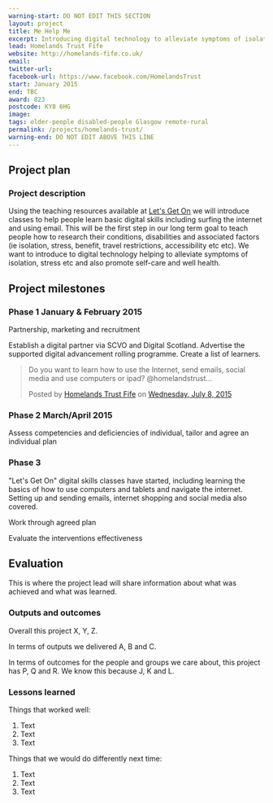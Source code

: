 ```yaml
---
warning-start: DO NOT EDIT THIS SECTION
layout: project
title: Me Help Me
excerpt: Introducing digital technology to alleviate symptoms of isolation and stress and also promote self-care and good health
lead: Homelands Trust Fife
website: http://homelands-fife.co.uk/
email:
twitter-url: 
facebook-url: https://www.facebook.com/HomelandsTrust
start: January 2015
end: TBC
award: 823
postcode: KY8 6HG
image:
tags: older-people disabled-people Glasgow remote-rural
permalink: /projects/homelands-trust/
warning-end: DO NOT EDIT ABOVE THIS LINE
---
```


## Project plan

### Project description

Using the teaching resources available at [Let's Get On](http://www.letsgeton.scot/help-others-get-online/) we will introduce classes to help people learn basic digital skills including surfing the internet and using email. This will be the first step in our long term goal to teach people how to research their conditions, disabilities and associated factors (ie isolation, stress, benefit, travel restrictions, accessibility etc etc). We want to introduce to digital technology helping to alleviate symptoms of isolation, stress etc and also promote self-care and well health.


## Project milestones

### Phase 1 January & February 2015 

Partnership, marketing and recruitment

Establish a digital partner via SCVO and Digital Scotland. Advertise the supported digital advancement rolling programme. Create a list of learners.

<div id="fb-root"></div><script>(function(d, s, id) {  var js, fjs = d.getElementsByTagName(s)[0];  if (d.getElementById(id)) return;  js = d.createElement(s); js.id = id;  js.src = "//connect.facebook.net/en_US/sdk.js#xfbml=1&version=v2.3";  fjs.parentNode.insertBefore(js, fjs);}(document, 'script', 'facebook-jssdk'));</script><div class="fb-post" data-href="https://www.facebook.com/HomelandsTrust/posts/897082917018573:0" data-width="500"><div class="fb-xfbml-parse-ignore"><blockquote cite="https://www.facebook.com/HomelandsTrust/posts/897082917018573:0"><p>Do you want to learn how to use the Internet, send emails, social media and use computers or ipad? &#064;homelandstrust...</p>Posted by <a href="https://www.facebook.com/HomelandsTrust">Homelands Trust Fife</a> on&nbsp;<a href="https://www.facebook.com/HomelandsTrust/posts/897082917018573:0">Wednesday, July 8, 2015</a></blockquote></div></div>


### Phase 2 March/April 2015

Assess competencies and deficiencies of individual, tailor and agree an individual plan

### Phase 3

"Let's Get On" digital skills classes have started, including learning the basics of how to use computers and tablets and navigate the internet. Setting up and sending emails, internet shopping and social media also covered. 

Work through agreed plan 

Evaluate the interventions effectiveness


## Evaluation

This is where the project lead will share information about what was achieved and what was learned.

### Outputs and outcomes

Overall this project X, Y, Z.

In terms of outputs we delivered A, B and C.

In terms of outcomes for the people and groups we care about, this project has P, Q and R. We know this because J, K and L.

### Lessons learned

Things that worked well:

1. Text
2. Text
3. Text

Things that we would do differently next time:

1. Text
2. Text
3. Text
